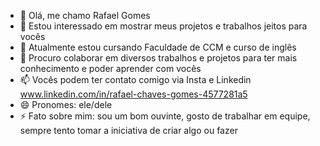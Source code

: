 - 👋 Olá, me chamo Rafael Gomes
- 👀 Estou interessado em mostrar meus projetos e trabalhos jeitos para vocês
- 🌱 Atualmente estou cursando Faculdade de CCM e curso de inglês
- 💞️ Procuro colaborar em diversos trabalhos e projetos para ter mais conhecimento e poder aprender com vocês
- 📫 Vocês podem ter contato comigo via Insta e Linkedin www.linkedin.com/in/rafael-chaves-gomes-4577281a5
- 😄 Pronomes: ele/dele
- ⚡ Fato sobre mim: sou um bom ouvinte, gosto de trabalhar em equipe, sempre tento tomar a iniciativa de criar algo ou fazer

<!---
RafaSemogg/RafaSemogg is a ✨ special ✨ repository because its `README.md` (this file) appears on your GitHub profile.
You can click the Preview link to take a look at your changes.
--->
